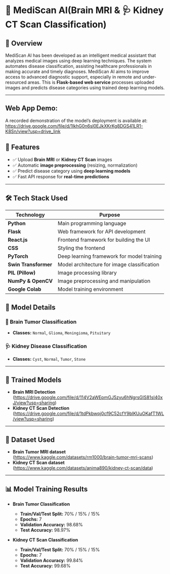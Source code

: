 # 🧠 MediScan AI(Brain MRI & 🩺 Kidney CT Scan Classification)

## 🚀 Overview
MediScan AI has been developed as an intelligent medical assistant that analyzes medical images using deep learning techniques. The system automates disease classification, assisting healthcare professionals in making accurate and timely diagnoses. MediScan AI aims to improve access to advanced diagnostic support, especially in remote and under-resourced areas. This is **Flask-based web service** processes uploaded images and predicts disease categories using trained deep learning models.

---
## Web App Demo: 
A recorded demonstration of the model’s deployment is available at: https://drive.google.com/file/d/1lkhG0n6sl0EJkXKrKg8DGS41LR1-K8Sn/view?usp=drive_link
## 🌟 Features
- ✅ Upload **Brain MRI** or **Kidney CT Scan** images
- ✅ Automatic **image preprocessing** (resizing, normalization)
- ✅ Predict disease category using **deep learning models**
- ✅ Fast API response for **real-time predictions**

---

## 🛠️ Tech Stack Used  

| Technology         | Purpose                                      |
|--------------------|----------------------------------------------|
| **Python**        | Main programming language                   |
| **Flask**         | Web framework for API development           |
| **React.js**      | Frontend framework for building the UI      |
| **CSS**           | Styling the frontend                        |
| **PyTorch**       | Deep learning framework for model training  |
| **Swin Transformer** | Model architecture for image classification |
| **PIL (Pillow)**  | Image processing library                    |
| **NumPy & OpenCV**| Image preprocessing and manipulation        |
| **Google Colab**  | Model training environment                  |


## 🔬 Model Details
### **🧠 Brain Tumor Classification**
- **Classes:** `Normal`, `Glioma`, `Meningioma`, `Pituitary`

### **🩺 Kidney Disease Classification**
- **Classes:** `Cyst`, `Normal`, `Tumor`, `Stone`

---

## 📂 Trained Models
- **Brain MRI Detection** (https://drive.google.com/file/d/114V2aWEpmGJ5zyu6hNgrsGlS81sI40xJ/view?usp=sharing)
- **Kidney CT Scan Detection** (https://drive.google.com/file/d/1tdPkbwpj0cf9C52cfY9blKUuOKafT1WL/view?usp=sharing)

---

## 📂 Dataset Used
- **Brain Tumor MRI dataset** (https://www.kaggle.com/datasets/rm1000/brain-tumor-mri-scans)
- **Kidney CT Scan dataset** (https://www.kaggle.com/datasets/anima890/kidney-ct-scan/data)

---
## 📊 Model Training Results
- **Brain Tumor Classification**
  - **Train/Val/Test Split:** 70% / 15% / 15%
  - **Epochs:** 7
  - **Validation Accuracy:** 98.68%
  - **Test Accuracy:** 98.97%

- **Kidney CT Scan Classification**
  - **Train/Val/Test Split:** 70% / 15% / 15%
  - **Epochs:** 7
  - **Validation Accuracy:** 99.84%
  - **Test Accuracy:** 99.68%






  

 
